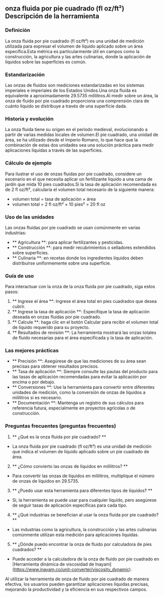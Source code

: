 ## onza fluida por pie cuadrado (fl oz/ft²) Descripción de la herramienta

### Definición
La onza fluida por pie cuadrado (fl oz/ft²) es una unidad de medición utilizada para expresar el volumen de líquido aplicado sobre un área específica.Esta métrica es particularmente útil en campos como la construcción, la agricultura y las artes culinarias, donde la aplicación de líquidos sobre las superficies es común.

### Estandarización
Las onzas de fluidos son mediciones estandarizadas en los sistemas imperiales e imperiales de los Estados Unidos.Una onza fluida es equivalente a aproximadamente 29.5735 mililitros.Al medir sobre un área, la onza de fluido por pie cuadrado proporciona una comprensión clara de cuánto líquido se distribuye a través de una superficie dada.

### Historia y evolución
La onza fluida tiene su origen en el período medieval, evolucionando a partir de varias medidas locales de volumen.El pie cuadrado, una unidad de área, se ha utilizado desde el Imperio Romano, lo que hace que la combinación de estas dos unidades sea una solución práctica para medir aplicaciones líquidas a través de las superficies.

### Cálculo de ejemplo
Para ilustrar el uso de onzas fluidas por pie cuadrado, considere un escenario en el que necesita aplicar un fertilizante líquido a una cama de jardín que mida 10 pies cuadrados.Si la tasa de aplicación recomendada es de 2 fl oz/ft², calcularía el volumen total necesario de la siguiente manera:

- volumen total = tasa de aplicación × área
- volumen total = 2 fl oz/ft² × 10 pies² = 20 fl oz

### Uso de las unidades
Las onzas fluidas por pie cuadrado se usan comúnmente en varias industrias:
- ** Agricultura **: para aplicar fertilizantes y pesticidas.
- ** Construcción **: para medir recubrimientos o selladores extendidos sobre superficies.
- ** Culinaria **: en recetas donde los ingredientes líquidos deben distribuirse uniformemente sobre una superficie.

### Guía de uso
Para interactuar con la onza de la onza fluida por pie cuadrado, siga estos pasos:
1. ** Ingrese el área **: Ingrese el área total en pies cuadrados que desea cubrir.
2. ** Ingrese la tasa de aplicación **: Especifique la tasa de aplicación deseada en onzas fluidas por pie cuadrado.
3. ** Calcule **: haga clic en el botón Calcular para recibir el volumen total de líquido requerido para su proyecto.
4. ** Resultados de revisión **: La herramienta mostrará las onzas totales de fluido necesarias para el área especificada y la tasa de aplicación.

### Las mejores prácticas
- ** Precisión **: Asegúrese de que las mediciones de su área sean precisas para obtener resultados precisos.
- ** Tasa de aplicación **: Siempre consulte las pautas del producto para las tasas de aplicación recomendadas para evitar la aplicación por encima o por debajo.
- ** Conversiones **: Use la herramienta para convertir entre diferentes unidades de medición, como la conversión de onzas de líquidos a mililitros si es necesario.
- ** Documentación **: Mantenga un registro de sus cálculos para referencia futura, especialmente en proyectos agrícolas o de construcción.

### Preguntas frecuentes (preguntas frecuentes)

1. ** ¿Qué es la onza fluida por pie cuadrado? **
- La onza fluida por pie cuadrado (fl oz/ft²) es una unidad de medición que indica el volumen de líquido aplicado sobre un pie cuadrado de área.

2. ** ¿Cómo convierto las onzas de líquidos en mililitros? **
- Para convertir las onzas de líquidos en mililitros, multiplique el número de onzas de líquidos en 29.5735.

3. ** ¿Puedo usar esta herramienta para diferentes tipos de líquidos? **
- Sí, la herramienta se puede usar para cualquier líquido, pero asegúrese de seguir tasas de aplicación específicas para cada tipo.

4. ** ¿Qué industrias se benefician al usar la onza fluida por pie cuadrado? **
- Las industrias como la agricultura, la construcción y las artes culinarias comúnmente utilizan esta medición para aplicaciones líquidas.

5. ** ¿Dónde puedo encontrar la onza de fluido por calculadora de pies cuadrados? **
- Puede acceder a la calculadora de la onza de fluido por pie cuadrado en [Herramienta dinámica de viscosidad de Inayam] (https://www.inayam.co/unit-converter/viscosity_dynamic).

Al utilizar la herramienta de onza de fluido por pie cuadrado de manera efectiva, los usuarios pueden garantizar aplicaciones líquidas precisas, mejorando la productividad y la eficiencia en sus respectivos campos.